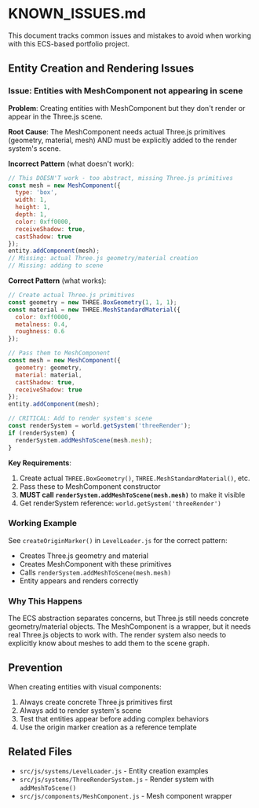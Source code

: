 # KNOWN_ISSUES.md

This document tracks common issues and mistakes to avoid when working with this ECS-based portfolio project.

## Entity Creation and Rendering Issues

### Issue: Entities with MeshComponent not appearing in scene

**Problem**: Creating entities with MeshComponent but they don't render or appear in the Three.js scene.

**Root Cause**: The MeshComponent needs actual Three.js primitives (geometry, material, mesh) AND must be explicitly added to the render system's scene.

**Incorrect Pattern** (what doesn't work):
```javascript
// This DOESN'T work - too abstract, missing Three.js primitives
const mesh = new MeshComponent({
  type: 'box',
  width: 1,
  height: 1,
  depth: 1,
  color: 0xff0000,
  receiveShadow: true,
  castShadow: true
});
entity.addComponent(mesh);
// Missing: actual Three.js geometry/material creation
// Missing: adding to scene
```

**Correct Pattern** (what works):
```javascript
// Create actual Three.js primitives
const geometry = new THREE.BoxGeometry(1, 1, 1);
const material = new THREE.MeshStandardMaterial({
  color: 0xff0000,
  metalness: 0.4,
  roughness: 0.6
});

// Pass them to MeshComponent
const mesh = new MeshComponent({
  geometry: geometry,
  material: material,
  castShadow: true,
  receiveShadow: true
});
entity.addComponent(mesh);

// CRITICAL: Add to render system's scene
const renderSystem = world.getSystem('threeRender');
if (renderSystem) {
  renderSystem.addMeshToScene(mesh.mesh);
}
```

**Key Requirements**:
1. Create actual `THREE.BoxGeometry()`, `THREE.MeshStandardMaterial()`, etc.
2. Pass these to MeshComponent constructor
3. **MUST call `renderSystem.addMeshToScene(mesh.mesh)`** to make it visible
4. Get renderSystem reference: `world.getSystem('threeRender')`

### Working Example

See `createOriginMarker()` in `LevelLoader.js` for the correct pattern:
- Creates Three.js geometry and material
- Creates MeshComponent with these primitives
- Calls `renderSystem.addMeshToScene(mesh.mesh)`
- Entity appears and renders correctly

### Why This Happens

The ECS abstraction separates concerns, but Three.js still needs concrete geometry/material objects. The MeshComponent is a wrapper, but it needs real Three.js objects to work with. The render system also needs to explicitly know about meshes to add them to the scene graph.

## Prevention

When creating entities with visual components:
1. Always create concrete Three.js primitives first
2. Always add to render system's scene
3. Test that entities appear before adding complex behaviors
4. Use the origin marker creation as a reference template

## Related Files

- `src/js/systems/LevelLoader.js` - Entity creation examples
- `src/js/systems/ThreeRenderSystem.js` - Render system with `addMeshToScene()`
- `src/js/components/MeshComponent.js` - Mesh component wrapper